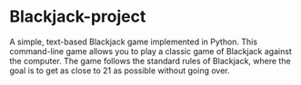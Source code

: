 # Blackjack-project
A simple, text-based Blackjack game implemented in Python. This command-line game allows you to play a classic game of Blackjack against the computer. The game follows the standard rules of Blackjack, where the goal is to get as close to 21 as possible without going over.
